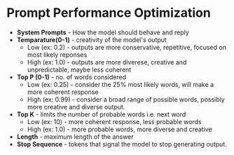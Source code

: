 # Prompt Performance Optimization

- **System Prompts** - How the model should behave and reply
- **Temparature(0-1)** - creativity of the model's output
    - Low (ex: 0.2) - outputs are more conservative, repetitive, focused on most likely reponses
    - High (ex: 1.0) - outputs are more diverese, creative and unpredictable, maybe less coherent
- **Top P (0-1)** - no. of words considered
    - Low (ex: 0.25) - consider the 25% most likely words, will make a more coherent response
    - High (ex: 0.99) - consider a broad range of possible words, possibly more creative and diverse output.
- **Top K** - limits the number of probable words i.e. next word
    - Low (ex: 10) - more coherent response, less probable words
    - High (ex: 1.0) - more probable words, more diverse and creative
- **Length** - maximum length of the answer
- **Stop Sequence** - tokens that signal the model to stop generating output.